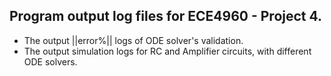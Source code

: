 ## Program output log files for ECE4960 - Project 4.
- The output ||error%|| logs of ODE solver's validation.
- The output simulation logs for RC and Amplifier circuits, with different ODE solvers.
